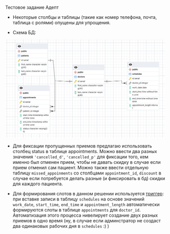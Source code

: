 Тестовое задание Адепт

- Некоторые столбцы и таблицы (такие как номер телефона, почта, таблица с ролями) опущены для упрощения.

- Схема БД:

![alt text](https://github.com/tsydenov/adept-test-task/blob/main/schema-2.png?raw=true)

- Для фиксации пропущенных приемов предлагаю использовать столбец status в таблице appointments. Можно ввести два разных значения `'cancelled_d'`, `'cancelled_p'` для фиксации того, кем именно был отменен прием, чтобы не давать скидку в случае если прием отменил сам пациент. Можно также ввести отдельную таблицу `missed_appoinments` со столбцами `appointment_id`, `discount` в случае если потребуется делать разные (и фиксировать в бд) скидки для каждого пациента.

- Для формирования слотов в данном решении используется [триггер](https://github.com/tsydenov/adept-test-task/blob/main/trigger.sql): при вставке записи в таблицу `schedules` на основе значений `work_date`, `start_time`, `end_time` и `appointment_length` автоматически формируются слоты в таблице `appointments` для `doctor_id`. Автоматизация этого процесса нивелирует создание двух разных приемов в одно время (ну, в случае если админстратор не создаст два одинаковых рабочих дня в `schedules` :) )
